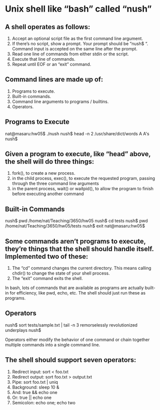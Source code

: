 # Unix shell like “bash” called “nush” 

## A shell operates as follows:
1. Accept an optional script file as the first command line argument.
2. If there’s no script, show a prompt. Your prompt should be “nush$ “. Command input is accepted on the same line after the prompt.
3. Read one line of commands from either stdin or the script.
4. Execute that line of commands.
5. Repeat until EOF or an “exit” command.

## Command lines are made up of:
1. Programs to execute.
2. Built-in commands.
3. Command line arguments to programs / builtins.
4. Operators.

## Programs to Execute
nat@masaru:hw05$ ./nush 
nush$ head -n 2 /usr/share/dict/words
A
A's
nush$ 

## Given a program to execute, like “head” above, the shell will do three things:
1. fork(), to create a new process.
2. in the child process, exec(), to execute the requested program, passing through the three command line arguments
3. in the parent process, wait() or waitpid(), to allow the program to finish before executing another command

## Built-in Commands
nush$ pwd
/home/nat/Teaching/3650/hw05
nush$ cd tests
nush$ pwd
/home/nat/Teaching/3650/hw05/tests
nush$ exit
nat@masaru:hw05$

## Some commands aren’t programs to execute, they’re things that the shell should handle itself. Implemented two of these:
1. The “cd” command changes the current directory. This means calling chdir() to change the state of your shell process.
2. The “exit” command exits the shell.

In bash, lots of commands that are available as programs are actually built-in for efficiency, like pwd, echo, etc. The shell should just run these as programs.

## Operators
nush$ sort tests/sample.txt | tail -n 3
remorselessly
revolutionized
underplays
nush$ 

Operators either modify the behavior of one command or chain together multiple commands into a single command line.

## The shell should support seven operators:
1. Redirect input: sort < foo.txt
2. Redirect output: sort foo.txt > output.txt
3. Pipe: sort foo.txt | uniq
4. Background: sleep 10 &
5. And: true && echo one
6. Or: true || echo one
7. Semicolon: echo one; echo two
